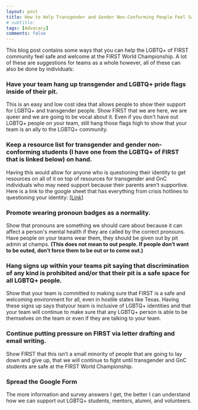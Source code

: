 ```yaml
---
layout: post
title: How to Help Transgender and Gender Non-Conforming People Feel Safe At Champs
# subtitle:
tags: [Advocacy]
comments: false
---
```

This blog post contains some ways that you can help the LGBTQ+ of FIRST community feel safe and welcome at the FIRST World Championship. A lot of these are suggestions for teams as a whole however, all of these can also be done by individuals:

### Have your team hang up transgender and LGBTQ+ pride flags inside of their pit.
This is an easy and low cost idea that allows people to show their support for LGBTQ+ and transgender people. Show FIRST that we are here, we are queer and we are going to be vocal about it. Even if you don't have out LGBTQ+ people on your team, still hang those flags high to show that your team is an ally to the LGBTQ+ community.
### Keep a resource list for transgender and gender non-conforming students (I have one from the LGBTQ+ of FIRST that is linked below) on hand.
Having this would allow for anyone who is questioning their identity to get resources on all of it on top of resources for transgender and GnC individuals who may need support because their parents aren’t supportive. Here is a link to the google sheet that has everything from crisis hotlines to questioning your identity: [[Link]](https://docs.google.com/spreadsheets/d/1iQ6fYw1kBqHpMyeCnl3Vv1cVyXlXWwcdtCeuPKuug2g/edit?usp=sharing)
### Promote wearing pronoun badges as a normality.
Show that pronouns are something we should care about because it can affect a person's mental health if they are called by the correct pronouns. Have people on your teams wear them, they should be given out by pit admin at champs. **(This does not mean to out people. If people don’t want to be outed, don’t force them to be out or to come out.)**
### Hang signs up within your teams pit saying that discrimination of any kind is prohibited and/or that their pit is a safe space for all LGBTQ+ people.
Show that your team is committed to making sure that FIRST is a safe and welcoming environment for all, even in hostile states like Texas. Having these signs up says thatyour team is inclusive of LGBTQ+ identities and that your team will continue to make sure that any LGBTQ+ person is able to be themselves on the team or even if they are talking to your team.
### Continue putting pressure on FIRST via letter drafting and email writing.
Show FIRST that this isn’t a small minority of people that are going to lay down and give up, that we will continue to fight until transgender and GnC students are safe at the FIRST World Championship.
### Spread the Google Form
The more information and survey answers I get, the better I can understand how we can support out LGBTQ+ students, mentors, alumni, and volunteers. 